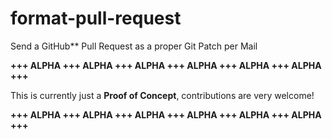 format-pull-request
===================

Send a GitHub** Pull Request as a proper Git Patch per Mail

**+++ ALPHA +++ ALPHA +++ ALPHA +++ ALPHA +++ ALPHA +++ ALPHA +++**

This is currently just a **Proof of Concept**, contributions
are very welcome!

**+++ ALPHA +++ ALPHA +++ ALPHA +++ ALPHA +++ ALPHA +++ ALPHA +++**
